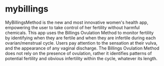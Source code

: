 # mybillings
MyBillingsMethod is the new and most innovative women's health app, empowering the user to take control of her fertility without harmful chemicals. This app uses the Billings Ovulation Method to monitor fertility by identifying when they are fertile and when they are infertile during each ovarian/menstrual cycle. Users pay attention to the sensation at their vulva, and the appearance of any vaginal discharge. The Billings Ovulation Method does not rely on the presence of ovulation, rather it identifies patterns of potential fertility and obvious infertility within the cycle, whatever its length.
